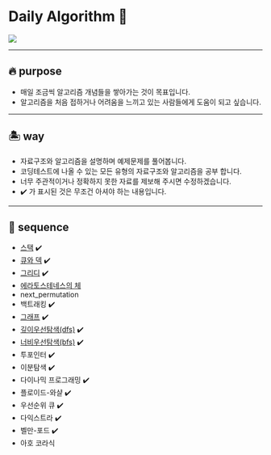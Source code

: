 # Daily Algorithm 🧭

<img src="https://img.shields.io/badge/python-3776AB?style=flat-square&logo=python&logoColor=white"/></a>

-------------
## 🔥 purpose
* 매일 조금씩 알고리즘 개념들을 쌓아가는 것이 목표입니다.
* 알고리즘을 처음 접하거나 어려움을 느끼고 있는 사람들에게 도움이 되고 싶습니다.

-------------
## 🏝️ way
* 자료구조와 알고리즘을 설명하며 예제문제를 풀어봅니다.
* 코딩테스트에 나올 수 있는 모든 유형의 자료구조와 알고리즘을 공부 합니다.
* 너무 주관적이거나 정확하지 못한 자료를 제보해 주시면 수정하겠습니다.
* ✔️ 가 표시된 것은 무조건 아셔야 하는 내용입니다.
-------------
## 🐢 sequence
* [스택](https://github.com/sungmin-99/algorithm-practice/tree/master/daily%20algorithm/%EC%9E%90%EB%A3%8C%EA%B5%AC%EC%A1%B0_%EC%8A%A4%ED%83%9D(stack)) ✔️
* [큐와 덱](https://github.com/sungmin-99/algorithm-practice/tree/master/daily%20algorithm/%EC%9E%90%EB%A3%8C%EA%B5%AC%EC%A1%B0_%ED%81%90(queue)%2C%20%EB%8D%B1(deque)) ✔️
* [그리디](https://github.com/sungmin-99/algorithm-practice/tree/master/daily%20algorithm/%EC%95%8C%EA%B3%A0%EB%A6%AC%EC%A6%98_%EA%B7%B8%EB%A6%AC%EB%94%94(greedy)) ✔️
* [에라토스테네스의 체](https://github.com/sungmin-99/algorithm-practice/tree/master/daily%20algorithm/%EC%95%8C%EA%B3%A0%EB%A6%AC%EC%A6%98_%EC%97%90%EB%9D%BC%ED%86%A0%EC%8A%A4%ED%85%8C%EB%84%A4%EC%8A%A4%EC%9D%98%20%EC%B2%B4)
* next_permutation
* 백트래킹 ✔️
* [그래프](https://github.com/sungmin-99/algorithm-practice/tree/master/daily%20algorithm/%EC%9E%90%EB%A3%8C%EA%B5%AC%EC%A1%B0_%EA%B7%B8%EB%9E%98%ED%94%84(graph)) ✔️
* [깊이우선탐색(dfs)](https://github.com/sungmin-99/algorithm-practice/tree/master/daily%20algorithm/%EC%95%8C%EA%B3%A0%EB%A6%AC%EC%A6%98_%EA%B9%8A%EC%9D%B4%EC%9A%B0%EC%84%A0%ED%83%90%EC%83%89(dfs)) ✔️
* [너비우선탐색(bfs)](https://github.com/sungmin-99/algorithm-practice/tree/master/daily%20algorithm/%EC%95%8C%EA%B3%A0%EB%A6%AC%EC%A6%98_%EB%84%88%EB%B9%84%EC%9A%B0%EC%84%A0%ED%83%90%EC%83%89(bfs)) ✔️
* 투포인터 ✔️
* 이분탐색 ✔️
* 다이나믹 프로그래밍 ✔️
* 플로이드-와샬 ✔️
* 우선순위 큐 ✔️
* 다익스트라 ✔️
* 벨만-포드 ✔️
* 아호 코라식
